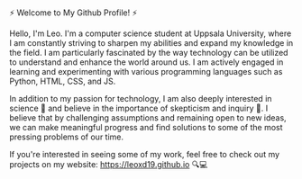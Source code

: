 ⚡ Welcome to My Github Profile! ⚡

Hello, I'm Leo. I'm a computer science student at Uppsala University, where I am constantly striving to sharpen my abilities and expand my knowledge in the field. I am particularly fascinated by the way technology can be utilized to understand and enhance the world around us. I am actively engaged in learning and experimenting with various programming languages such as Python, HTML, CSS, and JS.

In addition to my passion for technology, I am also deeply interested in science 🔬 and believe in the importance of skepticism and inquiry 🤔. I believe that by challenging assumptions and remaining open to new ideas, we can make meaningful progress and find solutions to some of the most pressing problems of our time.

If you're interested in seeing some of my work, feel free to check out my projects on my website: https://leoxd19.github.io 🔍💻
